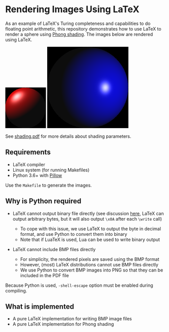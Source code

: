# Rendering Images Using LaTeX

As an example of LaTeX's Turing completeness and capabilities to do floating point arithmetic, this repository demonstrates how to use LaTeX to render a sphere using [Phong shading](https://en.wikipedia.org/wiki/Phong_shading). The images below are rendered using LaTeX.

![example1](render1.png)
![example2](render2.png)

See [shading.pdf](./shading.pdf) for more details about shading parameters.

## Requirements

- LaTeX compiler
- Linux system (for running Makefiles)
- Python 3.6+ with [Pillow](https://pypi.org/project/Pillow/)

Use the `Makefile` to generate the images.

## Why is Python required

- LaTeX cannot output binary file directly (see discussion [here](https://tex.stackexchange.com/questions/8729/write-non-printable-ascii-characters-to-a-file), LaTeX can output arbitrary bytes, but it will also output `\x0A` after each `\write` call)
    - To cope with this issue, we use LaTeX to output the byte in decimal format, and use Python to convert them into binary
    - Note that if LuaTeX is used, Lua can be used to write binary output

- LaTeX cannot include BMP files directly
    - For simplicity, the rendered pixels are saved using the BMP format
    - However, (most) LaTeX distributions cannot use BMP files directly
    - We use Python to convert BMP images into PNG so that they can be included in the PDF file

Because Python is used, `-shell-escape` option must be enabled during compiling.

## What is implemented

- A pure LaTeX implementation for writing BMP image files
- A pure LaTeX implementation for Phong shading
